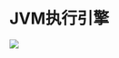# JVM执行引擎

![](https://cdn.jsdelivr.net/gh/vpdong/opt-imgs@master/data/20210307154101-JVM%E8%99%9A%E6%8B%9F%E6%9C%BA.png)